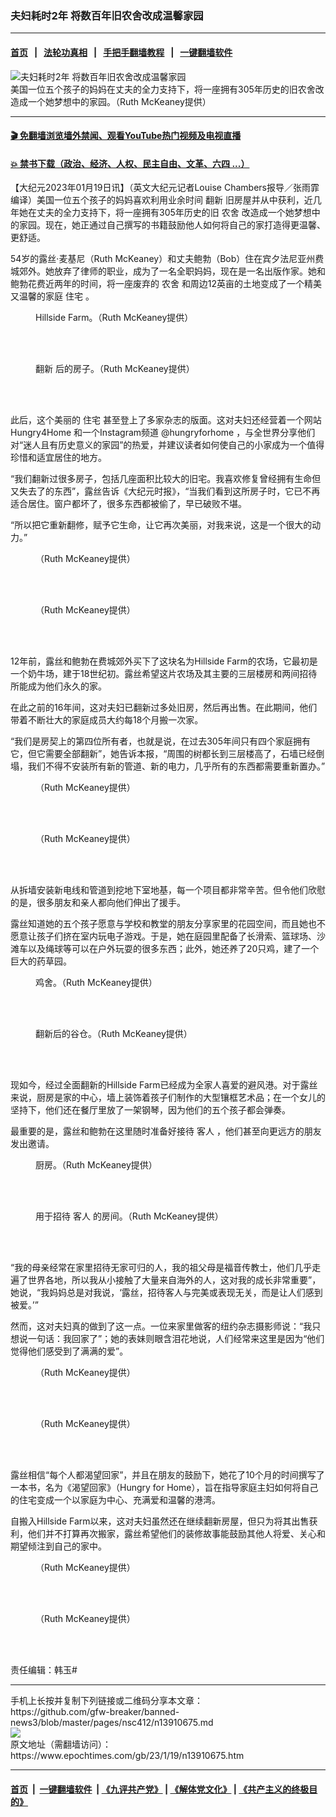 ### 夫妇耗时2年 将数百年旧农舍改成温馨家园
------------------------

#### [首页](https://github.com/gfw-breaker/banned-news3/blob/master/README.md) &nbsp;&nbsp;|&nbsp;&nbsp; [法轮功真相](https://github.com/begood0513/basic/blob/master/README.md)  &nbsp;&nbsp;|&nbsp;&nbsp; [手把手翻墙教程](https://github.com/gfw-breaker/guides/wiki)  &nbsp;&nbsp;|&nbsp;&nbsp; [一键翻墙软件](https://github.com/gfw-breaker/nogfw/blob/master/README.md)  



<div><img alt="夫妇耗时2年 将数百年旧农舍改成温馨家园" class="attachment-djy_600_400 size-djy_600_400 wp-post-image" src="https://i.epochtimes.com/assets/uploads/2023/01/id13910688-ET-Web-Ruth-1200x720-600x400.jpg"/>
<div class="caption">
 美国一位五个孩子的妈妈在丈夫的全力支持下，将一座拥有305年历史的旧农舍改造成一个她梦想中的家园。（Ruth McKeaney提供）
</div></div><hr/>

#### [ 🎬  免翻墙浏览墙外禁闻、观看YouTube热门视频及电视直播](https://github.com/gfw-breaker/HelloWorld)

#### [ 💥  禁书下载（政治、经济、人权、民主自由、文革、六四 ...）](https://github.com/gfw-breaker/books/blob/master/README.md)

<div><p>
 【大纪元2023年01月19日讯】（英文大纪元记者Louise Chambers报导／张雨霏编译）美国一位五个孩子的妈妈喜欢利用业余时间
 <ok href="https://www.epochtimes.com/gb/tag/%E7%BF%BB%E6%96%B0.html">
  翻新
 </ok>
 旧房屋并从中获利，近几年她在丈夫的全力支持下，将一座拥有305年历史的旧
 <ok href="https://www.epochtimes.com/gb/tag/%E5%86%9C%E8%88%8D.html">
  农舍
 </ok>
 改造成一个她梦想中的家园。现在，她正通过自己撰写的书籍鼓励他人如何将自己的家打造得更温馨、更舒适。
</p>
<p>
 54岁的露丝‧麦基尼（Ruth McKeaney）和丈夫鲍勃（Bob）住在宾夕法尼亚州费城郊外。她放弃了律师的职业，成为了一名全职妈妈，现在是一名出版作家。她和鲍勃花费近两年的时间，将一座废弃的
 <ok href="https://www.epochtimes.com/gb/tag/%E5%86%9C%E8%88%8D.html">
  农舍
 </ok>
 和周边12英亩的土地变成了一个精美又温馨的家庭
 <ok href="https://www.epochtimes.com/gb/tag/%E4%BD%8F%E5%AE%85.html">
  住宅
 </ok>
 。
</p>
<figure aria-describedby="caption-attachment-13910702" class="wp-caption aligncenter" id="attachment_13910702" style="width: 600px">
 <ok href="https://i.epochtimes.com/assets/uploads/2023/01/id13910702-Ruth24.jpg" target="_blank">
  <img alt="" class="wp-image-13910702" src="https://i.epochtimes.com/assets/uploads/2023/01/id13910702-Ruth24.jpg"/>
 </ok>
 <br/><figcaption class="wp-caption-text" id="caption-attachment-13910702">
  Hillside Farm。（Ruth McKeaney提供）
 </figcaption><br/>
</figure><br/>
<figure aria-describedby="caption-attachment-13910693" class="wp-caption aligncenter" id="attachment_13910693" style="width: 599px">
 <ok href="https://i.epochtimes.com/assets/uploads/2023/01/id13910693-Ruth7.jpg" target="_blank">
  <img alt="" class="wp-image-13910693" src="https://i.epochtimes.com/assets/uploads/2023/01/id13910693-Ruth7.jpg"/>
 </ok>
 <br/><figcaption class="wp-caption-text" id="caption-attachment-13910693">
  <ok href="https://www.epochtimes.com/gb/tag/%E7%BF%BB%E6%96%B0.html">
   翻新
  </ok>
  后的房子。（Ruth McKeaney提供）
 </figcaption><br/>
</figure><br/>
<p>
 此后，这个美丽的
 <ok href="https://www.epochtimes.com/gb/tag/%E4%BD%8F%E5%AE%85.html">
  住宅
 </ok>
 甚至登上了多家杂志的版面。这对夫妇还经营着一个网站
 <ok href="https://www.hungry4home.com/">
  Hungry4Home
 </ok>
 和一个Instagram频道
 <ok href="https://www.instagram.com/hungryforhome/?hl=en">
  @hungryforhome
 </ok>
 ，与全世界分享他们对“迷人且有历史意义的家园”的热爱，并建议读者如何使自己的小家成为一个值得珍惜和适宜居住的地方。
</p>
<p>
 “我们翻新过很多房子，包括几座面积比较大的旧宅。我喜欢修复曾经拥有生命但又失去了的东西”，露丝告诉《大纪元时报》，“当我们看到这所房子时，它已不再适合居住。窗户都坏了，很多东西都被偷了，早已破败不堪。
</p>
<p>
 “所以把它重新翻修，赋予它生命，让它再次美丽，对我来说，这是一个很大的动力。”
</p>
<figure aria-describedby="caption-attachment-13910697" class="wp-caption aligncenter" id="attachment_13910697" style="width: 600px">
 <ok href="https://i.epochtimes.com/assets/uploads/2023/01/id13910697-Ruth18.jpg" target="_blank">
  <img alt="" class="wp-image-13910697" src="https://i.epochtimes.com/assets/uploads/2023/01/id13910697-Ruth18.jpg"/>
 </ok>
 <br/><figcaption class="wp-caption-text" id="caption-attachment-13910697">
  （Ruth McKeaney提供）
 </figcaption><br/>
</figure><br/>
<figure aria-describedby="caption-attachment-13910694" class="wp-caption aligncenter" id="attachment_13910694" style="width: 599px">
 <ok href="https://i.epochtimes.com/assets/uploads/2023/01/id13910694-Ruth10.jpg" target="_blank">
  <img alt="" class="wp-image-13910694" src="https://i.epochtimes.com/assets/uploads/2023/01/id13910694-Ruth10.jpg"/>
 </ok>
 <br/><figcaption class="wp-caption-text" id="caption-attachment-13910694">
  （Ruth McKeaney提供）
 </figcaption><br/>
</figure><br/>
<p>
 12年前，露丝和鲍勃在费城郊外买下了这块名为Hillside Farm的农场，它最初是一个奶牛场，建于18世纪初。露丝希望这片农场及其主要的三层楼房和两间招待所能成为他们永久的家。
</p>
<p>
 在此之前的16年间，这对夫妇已翻新过多处旧房，然后再出售。在此期间，他们带着不断壮大的家庭成员大约每18个月搬一次家。
</p>
<p>
 “我们是房契上的第四位所有者，也就是说，在过去305年间只有四个家庭拥有它，但它需要全部翻新”，她告诉本报，“周围的树都长到三层楼高了，石墙已经倒塌，我们不得不安装所有新的管道、新的电力，几乎所有的东西都需要重新置办。”
</p>
<figure aria-describedby="caption-attachment-13910691" class="wp-caption aligncenter" id="attachment_13910691" style="width: 599px">
 <ok href="https://i.epochtimes.com/assets/uploads/2023/01/id13910691-Ruth5.jpeg" target="_blank">
  <img alt="" class="wp-image-13910691" src="https://i.epochtimes.com/assets/uploads/2023/01/id13910691-Ruth5.jpeg"/>
 </ok>
 <br/><figcaption class="wp-caption-text" id="caption-attachment-13910691">
  （Ruth McKeaney提供）
 </figcaption><br/>
</figure><br/>
<figure aria-describedby="caption-attachment-13910689" class="wp-caption aligncenter" id="attachment_13910689" style="width: 600px">
 <ok href="https://i.epochtimes.com/assets/uploads/2023/01/id13910689-Ruth3-1.jpg" target="_blank">
  <img alt="" class="wp-image-13910689" src="https://i.epochtimes.com/assets/uploads/2023/01/id13910689-Ruth3-1.jpg"/>
 </ok>
 <br/><figcaption class="wp-caption-text" id="caption-attachment-13910689">
  （Ruth McKeaney提供）
 </figcaption><br/>
</figure><br/>
<p>
 从拆墙安装新电线和管道到挖地下室地基，每一个项目都非常辛苦。但令他们欣慰的是，很多朋友和亲人都向他们伸出了援手。
</p>
<p>
 露丝知道她的五个孩子愿意与学校和教堂的朋友分享家里的花园空间，而且她也不愿意让孩子们挤在室内玩电子游戏。于是，她在庭园里配备了长滑索、篮球场、沙滩车以及绳球等可以在户外玩耍的很多东西；此外，她还养了20只鸡，建了一个巨大的药草园。
</p>
<figure aria-describedby="caption-attachment-13910698" class="wp-caption aligncenter" id="attachment_13910698" style="width: 599px">
 <ok href="https://i.epochtimes.com/assets/uploads/2023/01/id13910698-Ruth19.jpg" target="_blank">
  <img alt="" class="wp-image-13910698" src="https://i.epochtimes.com/assets/uploads/2023/01/id13910698-Ruth19.jpg"/>
 </ok>
 <br/><figcaption class="wp-caption-text" id="caption-attachment-13910698">
  鸡舍。（Ruth McKeaney提供）
 </figcaption><br/>
</figure><br/>
<figure aria-describedby="caption-attachment-13910692" class="wp-caption aligncenter" id="attachment_13910692" style="width: 599px">
 <ok href="https://i.epochtimes.com/assets/uploads/2023/01/id13910692-Ruth6.jpg" target="_blank">
  <img alt="" class="wp-image-13910692" src="https://i.epochtimes.com/assets/uploads/2023/01/id13910692-Ruth6.jpg"/>
 </ok>
 <br/><figcaption class="wp-caption-text" id="caption-attachment-13910692">
  翻新后的谷仓。（Ruth McKeaney提供）
 </figcaption><br/>
</figure><br/>
<p>
 现如今，经过全面翻新的Hillside Farm已经成为全家人喜爱的避风港。对于露丝来说，厨房是家的中心，墙上装饰着孩子们制作的大型镶框艺术品；在一个女儿的坚持下，他们还在餐厅里放了一架钢琴，因为他们的五个孩子都会弹奏。
</p>
<p>
 最重要的是，露丝和鲍勃在这里随时准备好接待
 <ok href="https://www.epochtimes.com/gb/tag/%E5%AE%A2%E4%BA%BA.html">
  客人
 </ok>
 ，他们甚至向更远方的朋友发出邀请。
</p>
<figure aria-describedby="caption-attachment-13910695" class="wp-caption aligncenter" id="attachment_13910695" style="width: 599px">
 <ok href="https://i.epochtimes.com/assets/uploads/2023/01/id13910695-Ruth16.jpg" target="_blank">
  <img alt="" class="wp-image-13910695" src="https://i.epochtimes.com/assets/uploads/2023/01/id13910695-Ruth16.jpg"/>
 </ok>
 <br/><figcaption class="wp-caption-text" id="caption-attachment-13910695">
  厨房。（Ruth McKeaney提供）
 </figcaption><br/>
</figure><br/>
<figure aria-describedby="caption-attachment-13910696" class="wp-caption aligncenter" id="attachment_13910696" style="width: 599px">
 <ok href="https://i.epochtimes.com/assets/uploads/2023/01/id13910696-Ruth17-1.jpg" target="_blank">
  <img alt="" class="wp-image-13910696" src="https://i.epochtimes.com/assets/uploads/2023/01/id13910696-Ruth17-1.jpg"/>
 </ok>
 <br/><figcaption class="wp-caption-text" id="caption-attachment-13910696">
  用于招待
  <ok href="https://www.epochtimes.com/gb/tag/%E5%AE%A2%E4%BA%BA.html">
   客人
  </ok>
  的房间。（Ruth McKeaney提供）
 </figcaption><br/>
</figure><br/>
<p>
 “我的母亲经常在家里招待无家可归的人，我的祖父母是福音传教士，他们几乎走遍了世界各地，所以我从小接触了大量来自海外的人，这对我的成长非常重要”，她说，“我妈妈总是对我说，‘露丝，招待客人与完美或表现无关，而是让人们感到被爱。’”
</p>
<p>
 然而，这对夫妇真的做到了这一点。一位来家里做客的纽约杂志摄影师说：“我只想说一句话：我回家了”；她的表妹则眼含泪花地说，人们经常来这里是因为“他们觉得他们感受到了满满的爱”。
</p>
<figure aria-describedby="caption-attachment-13910690" class="wp-caption aligncenter" id="attachment_13910690" style="width: 599px">
 <ok href="https://i.epochtimes.com/assets/uploads/2023/01/id13910690-Ruth4.jpeg" target="_blank">
  <img alt="" class="wp-image-13910690" src="https://i.epochtimes.com/assets/uploads/2023/01/id13910690-Ruth4.jpeg"/>
 </ok>
 <br/><figcaption class="wp-caption-text" id="caption-attachment-13910690">
  （Ruth McKeaney提供）
 </figcaption><br/>
</figure><br/>
<figure aria-describedby="caption-attachment-13910699" class="wp-caption aligncenter" id="attachment_13910699" style="width: 600px">
 <ok href="https://i.epochtimes.com/assets/uploads/2023/01/id13910699-Ruth20.jpg" target="_blank">
  <img alt="" class="wp-image-13910699" src="https://i.epochtimes.com/assets/uploads/2023/01/id13910699-Ruth20.jpg"/>
 </ok>
 <br/><figcaption class="wp-caption-text" id="caption-attachment-13910699">
  （Ruth McKeaney提供）
 </figcaption><br/>
</figure><br/>
<p>
 露丝相信“每个人都渴望回家”，并且在朋友的鼓励下，她花了10个月的时间撰写了一本书，名为《渴望回家》（Hungry for Home），旨在指导家庭主妇如何将自己的住宅变成一个以家庭为中心、充满爱和温馨的港湾。
</p>
<p>
 自搬入Hillside Farm以来，这对夫妇虽然还在继续翻新房屋，但只为将其出售获利，他们并不打算再次搬家，露丝希望他们的装修故事能鼓励其他人将爱、关心和期望倾注到自己的家中。
</p>
<figure aria-describedby="caption-attachment-13910700" class="wp-caption aligncenter" id="attachment_13910700" style="width: 600px">
 <ok href="https://i.epochtimes.com/assets/uploads/2023/01/id13910700-Ruth21.jpg" target="_blank">
  <img alt="" class="wp-image-13910700" src="https://i.epochtimes.com/assets/uploads/2023/01/id13910700-Ruth21.jpg"/>
 </ok>
 <br/><figcaption class="wp-caption-text" id="caption-attachment-13910700">
  （Ruth McKeaney提供）
 </figcaption><br/>
</figure><br/>
<figure aria-describedby="caption-attachment-13910701" class="wp-caption aligncenter" id="attachment_13910701" style="width: 599px">
 <ok href="https://i.epochtimes.com/assets/uploads/2023/01/id13910701-Ruth23.jpg" target="_blank">
  <img alt="" class="wp-image-13910701" src="https://i.epochtimes.com/assets/uploads/2023/01/id13910701-Ruth23.jpg"/>
 </ok>
 <br/><figcaption class="wp-caption-text" id="caption-attachment-13910701">
  （Ruth McKeaney提供）
 </figcaption><br/>
</figure><br/>
<p>
 责任编辑：韩玉#
</p>
</div>
<hr/>
手机上长按并复制下列链接或二维码分享本文章：<br/>
https://github.com/gfw-breaker/banned-news3/blob/master/pages/nsc412/n13910675.md <br/>
<a href='https://github.com/gfw-breaker/banned-news3/blob/master/pages/nsc412/n13910675.md'><img src='https://github.com/gfw-breaker/banned-news3/blob/master/pages/nsc412/n13910675.md.png'/></a> <br/>
原文地址（需翻墙访问）：https://www.epochtimes.com/gb/23/1/19/n13910675.htm


------------------------
#### [首页](https://github.com/gfw-breaker/banned-news3/blob/master/README.md) &nbsp;|&nbsp; [一键翻墙软件](https://github.com/gfw-breaker/nogfw/blob/master/README.md) &nbsp;| [《九评共产党》](https://github.com/gfw-breaker/9ping.md/blob/master/README.md#九评之一评共产党是什么) | [《解体党文化》](https://github.com/gfw-breaker/jtdwh.md/blob/master/README.md) | [《共产主义的终极目的》](https://github.com/gfw-breaker/gczydzjmd.md/blob/master/README.md)


<img src='http://gfw-breaker.win/banned-news3/pages/nsc412/n13910675.md' width='0px' height='0px'/>
